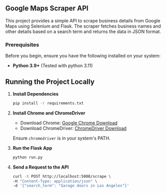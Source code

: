 ## Google Maps Scraper API

This project provides a simple API to scrape business details from Google Maps using Selenium and Flask. The scraper fetches business names and other details based on a search term and returns the data in JSON format.

### Prerequisites

Before you begin, ensure you have the following installed on your system:

- **Python 3.9+** (Tested with python 3.11)


## Running the Project Locally

1. **Install Dependencies**

   ```bash
   pip install -r requirements.txt
   ```

2. **Install Chrome and ChromeDriver**

   - Download Chrome: [Google Chrome Download](https://www.google.com/chrome/)
   - Download ChromeDriver: [ChromeDriver Download](https://chromedriver.chromium.org/downloads)

   Ensure `chromedriver` is in your system's PATH.

3. **Run the Flask App**

   ```bash
   python run.py
   ```

4. **Send a Request to the API**

   ```bash
   curl -X POST http://localhost:5000/scrape \
   -H "Content-Type: application/json" \
   -d '{"search_term": "Garage doors in Los Angeles"}'
   ```

